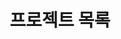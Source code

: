---
widget: portfolio
headless: true
weight: 10
title: '프로젝트 목록'
subtitle: ''

content:
  page_type: project
  filter_default: 0
  filter_button:
    - name: All
      tag: '*'
    - name: CTF/WARGAME
      tag: dreamhack
    - name: 웹 개발
      tag: web
    - name: 웹 보안
      tag: webhack

design:
  view: card
  columns: '2'
---